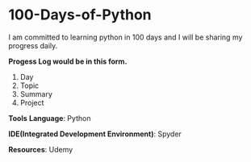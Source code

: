 # 100-Days-of-Python

I am committed to learning python in 100 days and I will be sharing my progress daily.

**Progess Log would be in this form.**

1. Day
2. Topic
3. Summary
4. Project

**Tools**
**Language**: Python

**IDE(Integrated Development Environment)**: Spyder

**Resources**: Udemy
